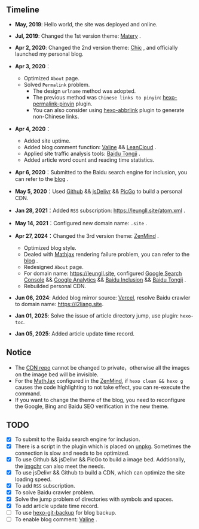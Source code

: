 <!--
 * @Author: Lili Liang
 * @Date: 2024-06-21 23:29:12
 * @LastEditors: leungll l.liang0316@gmail.com
 * @LastEditTime: 2025-01-04 23:12:09
 * @Description: Please set description
-->
## Timeline
- **May, 2019**: Hello world, the site was deployed and online.

- **Jul, 2019**: Changed the 1st version theme: [Matery](https://github.com/blinkfox/hexo-theme-matery) .

- **Apr 2, 2020**: Changed the 2nd version theme: [Chic](https://github.com/Siricee/hexo-theme-Chic) , and officially launched my personal blog.

- **Apr 3, 2020**：
    - Optimized `About` page.
    - Solved `Permalink` problem.
      - The design `urlname` method was adopted.
      - The previous method was `Chinese links to pinyin`: [hexo-permalink-pinyin](https://github.com/viko16/hexo-permalink-pinyin) plugin.
      - You can also consider using [hexo-abbrlink](https://github.com/rozbo/hexo-abbrlink) plugin to generate non-Chinese links.

- **Apr 4, 2020**：
    - Added site uptime.
    - Added blog comment function: [Valine](https://valine.js.org/) && [LeanCloud](https://www.leancloud.cn/) .
    - Applied site traffic analysis tools: [Baidu Tongji](https://tongji.baidu.com) .
    - Added article word count and reading time statistics.

- **Apr 6, 2020**：Submitted to the Baidu search engine for inclusion, you can refer to the [blog](https://leungll.site/2020/04/06/hexo-blog-seo/) .
  
- **May 5, 2020**：Used [Github](https://github.com/leungll/ImgHosting) && [jsDelivr](https://github.com/Molunerfinn/picgo/releases) && [PicGo](https://github.com/Molunerfinn/picgo/releases) to build a personal CDN.

- **Jan 28, 2021**：Added `RSS` subscription: <https://leungll.site/atom.xml> .

- **May 14, 2021**：Configured new domain name: `.site` .

- **Apr 27, 2024**：Changed the 3rd version theme: [ZenMind](https://github.com/LenChou95/hexo-theme-ZenMind) .
  - Optimized blog style.
  - Dealed with [Mathjax](https://www.mathjax.org/) rendering failure problem, you can refer to the [blog](https://www.jianshu.com/p/e8d433a2c5b7) .
  - Redesigned `About` page.
  - For domain name: <https://leungll.site>, configured [Google  Search Console](https://search.google.com/search-console/about) && [Google Analytics](https://developers.google.com/analytics/learn) && [Baidu Inclusion](https://ziyuan.baidu.com/dashboard) && [Baidu Tongji](https://tongji.baidu.com) .
  - Rebuilded personal CDN.

- **Jun 06, 2024**: Added blog mirror source: [Vercel](https://vercel.com), resolve Baidu crawler to domain name: <https://l2liang.site>.

- **Jan 01, 2025**: Solve the issue of article directory jump, use plugin: `hexo-toc`.

- **Jan 05, 2025**: Added article update time record.

## Notice
- The [CDN repo](https://github.com/leungll/MyImgHosting) cannot be changed to private，otherwise all the images on the image bed will be invisible.
- For the [MathJax](https://www.mathjax.org) configured in the [ZenMind](https://github.com/LenChou95/hexo-theme-ZenMind), if `hexo clean && hexo g` causes the code highlighting to not take effect, you can re-execute the command.
- If you want to change the theme of the blog, you need to reconfigure the Google, Bing and Baidu SEO verification in the new theme.

## TODO
- [x] To submit to the Baidu search engine for inclusion.
- [x] There is a script in the plugin which is placed on [unpkg](https://unpkg.com/valine@1.3.10/dist/Valine.min.js). Sometimes the connection is slow and needs to be optimized.
- [x] To use Github && jsDelivr && PicGo to build a image bed. Addtionally, the [imgchr](https://imgchr.com/) can also meet the needs.
- [x] To use jsDelivr && Github to build a CDN, which can optimize the site loading speed.
- [x] To add `RSS` subscription.
- [x] To solve Baidu crawler problem.
- [x] Solve the jump problem of directories with symbols and spaces.
- [x] To add article update time record.
- [ ] To use [hexo-git-backup](https://github.com/coneycode/hexo-git-backup) for blog backup.
- [ ] To enable blog comment: [Valine](https://valine.js.org/) .
